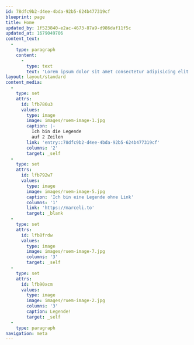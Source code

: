 ```yaml
---
id: 78dfc9b2-d4ee-4bda-92b5-624b477319cf
blueprint: page
title: Home
updated_by: 1f523840-e2ac-4673-87a9-d986daf11f5c
updated_at: 1679049706
content_text:
  -
    type: paragraph
    content:
      -
        type: text
        text: 'Lorem ipsum dolor sit amet consectetur adipisicing elit. Temporibus explicabo delectus odio porro eius provident. Quasi accusantium perferendis deserunt voluptate maxime repudiandae id inventore eos, natus beatae architecto, dignissimos placeat!'
layout: layout/standard
content_media:
  -
    type: set
    attrs:
      id: lfb786u3
      values:
        type: image
        image: images/ruem-image-1.jpg
        caption: |-
          Ich bin die Legende
          auf 2 Zeilen 
        link: 'entry::78dfc9b2-d4ee-4bda-92b5-624b477319cf'
        columns: '2'
        target: _self
  -
    type: set
    attrs:
      id: lfb792w7
      values:
        type: image
        image: images/ruem-image-5.jpg
        caption: 'Ich bin eine Legende ohne Link'
        columns: '1'
        link: 'https://marceli.to'
        target: _blank
  -
    type: set
    attrs:
      id: lfb8frdw
      values:
        type: image
        image: images/ruem-image-7.jpg
        columns: '3'
        target: _self
  -
    type: set
    attrs:
      id: lfb90xcm
      values:
        type: image
        image: images/ruem-image-2.jpg
        columns: '3'
        caption: Legende!
        target: _self
  -
    type: paragraph
navigation: meta
---
```

